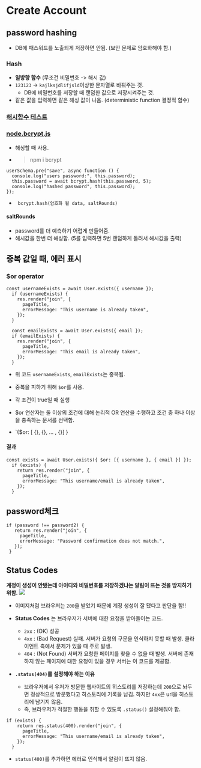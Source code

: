 # Create Account

## password hashing
- DB에 패스워드를 노출되게 저장하면 안됨. (보안 문제로 암호화해야 함.)

### Hash
- **일방향 함수** (무조건 비밀번호 -> 해시 값)
- `123123` -> `kajlksjdlifjsld`이상한 문자열로 바꿔주는 것.
  - DB에 비밀번호를 저장할 때 랜덤한 값으로 저장시켜주는 것.
- 같은 값을 입력하면 같은 해싱 값이 나옴. (deterministic function 결정적 함수)


### <a href="https://emn178.github.io/online-tools/sha256.html">해시함수 테스트</a>

### <a href="https://www.npmjs.com/package/bcrypt">node.bcrypt.js</a>
- 해싱할 때 사용.
- > npm i bcrypt
```
userSchema.pre("save", async function () {
  console.log("users password:", this.password);
  this.password = await bcrypt.hash(this.password, 5);
  console.log("hashed password", this.password);
});
```
- ` bcrypt.hash(암호화 될 data, saltRounds)`

#### saltRounds
- password를 더 예측하기 어렵게 만들어줌.
- 해시값을 한번 더 해싱함. (5를 입력하면 5번 랜덤하게 돌려서 해시값을 출력)

## 중복 값일 때, 에러 표시
### $or operator
```
const usernameExists = await User.exists({ username });
  if (usernameExists) {
    res.render("join", {
      pageTitle,
      errorMessage: "This username is already taken",
    });
  }

  const emailExists = await User.exists({ email });
  if (emailExists) {
    res.render("join", {
      pageTitle,
      errorMessage: "This email is already taken",
    });
  }
  ```
  - 위 코드 `usernameExists`, `emailExists`는 중복됨.
  - 중복을 피하기 위해 `$or`를 사용.

- 각 조건이 true일 때 실행
- $or 연산자는 둘 이상의 조건에 대해 논리적 OR 연산을 수행하고 조건 중 하나 이상을 충족하는 문서를 선택함.
- `{$or: [ {<expression1>}, {<expression2>}, ... , {<expressionN>}] }
#### 결과
```
const exists = await User.exists({ $or: [{ username }, { email }] });
  if (exists) {
    return res.render("join", {
      pageTitle,
      errorMessage: "This username/email is already taken",
    });
  }
 ```

## password체크
 ```
 if (password !== password2) {
    return res.render("join", {
      pageTitle,
      errorMessage: "Password confirmation does not match.",
    });
  }
 ```

## Status Codes
**계정이 생성이 안됐는데 아이디와 비밀번호를 저장하겠냐는 알림이 뜨는 것을 방지하기 위함.**
<img src="https://user-images.githubusercontent.com/97646713/178962983-6d8dcc57-f97d-4064-955b-57313dfdf7be.png">
- 이미지처럼 브라우저는 `200`을 받았기 때문에 계정 생성이 잘 됐다고 판단을 함!!
- **Status Codes** 는 브라우저가 서버에 대한 요청을 받아들이는 코드.
  - `2xx` : (OK) 성공
  - `4xx` : (Bad Request) 실패. 서버가 요청의 구문을 인식하지 못할 때 발생. 클라이언트 측에서 문제가 있을 때 주로 발생.
  - `404` : (Not Found) 서버가 요청한 페이지를 찾을 수 없을 때 발생. 서버에 존재하지 않는 페이지에 대한 요청이 있을 경우 서버는 이 코드를 제공함.

- **`.status(404)`를 설정해야 하는 이유**
  - 브라우저에서 유저가 방문한 웹사이트의 히스토리를 저장하는데 `200`으로 놔두면 정상적으로 방문했다고 히스토리에 기록을 남김. 하지만 `4xx`은 url을 히스토리에 남기지 않음. 
  - 즉, 브라우저가 적절한 행동을 취할 수 있도록 `.status()` 설정해줘야 함.

```
if (exists) {
    return res.status(400).render("join", {
      pageTitle,
      errorMessage: "This username/email is already taken",
    });
  }
```
- `status(400)`를 추가하면 에러로 인식해서 알림이 뜨지 않음.
